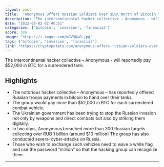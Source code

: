 ```yaml
---
layout: post
title:  "Anonymous Offers Russian Soldiers Over $50K Worth of Bitcoin for Each Surrendered Tank"
description: "The intercontinental hacker collective – Anonymous - will reportedly pay $52,000 in BTC for a surrendered tank."
date: "2022-03-02 02:40:51"
categories: ['bitcoin', 'invasion', 'financial']
score: 386
image: "https://i.imgur.com/mGV3QwO.jpg"
tags: ['bitcoin', 'invasion', 'financial']
link: "https://cryptopotato.com/anonymous-offers-russian-soldiers-over-50k-worth-of-bitcoin-for-each-surrendered-tank-report/"
---
```


The intercontinental hacker collective – Anonymous - will reportedly pay $52,000 in BTC for a surrendered tank.

## Highlights

- The notorious hacker collective – Anonymous – has reportedly offered Russian troops payments in bitcoin to hand over their tanks.
- The group would pay more than $52,000 in BTC for each surrendered combat vehicle.
- The Ukrainian government has been trying to stop the Russian invasion not only by weapons and direct combats but also by striking them digitally.
- In two days, Anonymous breached more than 300 Russian targets collecting over RUB 1 billion (around $10 million) The group has also conducted several cyber-attacks on Russia.
- Those who wish to exchange such vehicles need to wave a white flag and use the password “million” so that the hacking group can recognize them.

---
